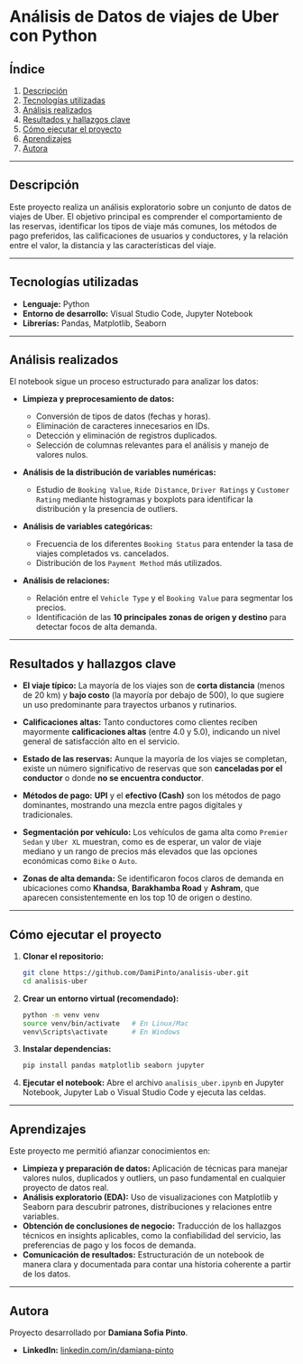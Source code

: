 # Análisis de Datos de viajes de Uber con Python

## Índice
1. [Descripción](#descripción)
2. [Tecnologías utilizadas](#tecnologías-utilizadas)
3. [Análisis realizados](#análisis-realizados)
4. [Resultados y hallazgos clave](#resultados-y-hallazgos-clave)
5. [Cómo ejecutar el proyecto](#cómo-ejecutar-el-proyecto)
6. [Aprendizajes](#aprendizajes)
7. [Autora](#autora)

---

## Descripción
Este proyecto realiza un análisis exploratorio sobre un conjunto de datos de viajes de Uber. El objetivo principal es comprender el comportamiento de las reservas, identificar los tipos de viaje más comunes, los métodos de pago preferidos, las calificaciones de usuarios y conductores, y la relación entre el valor, la distancia y las características del viaje.

---

## Tecnologías utilizadas
- **Lenguaje:** Python  
- **Entorno de desarrollo:** Visual Studio Code, Jupyter Notebook  
- **Librerías:** Pandas, Matplotlib, Seaborn  

---

## Análisis realizados
El notebook sigue un proceso estructurado para analizar los datos:

- **Limpieza y preprocesamiento de datos:**
    - Conversión de tipos de datos (fechas y horas).
    - Eliminación de caracteres innecesarios en IDs.
    - Detección y eliminación de registros duplicados.
    - Selección de columnas relevantes para el análisis y manejo de valores nulos.

- **Análisis de la distribución de variables numéricas:**
    - Estudio de `Booking Value`, `Ride Distance`, `Driver Ratings` y `Customer Rating` mediante histogramas y boxplots para identificar la distribución y la presencia de outliers.

- **Análisis de variables categóricas:**
    - Frecuencia de los diferentes `Booking Status` para entender la tasa de viajes completados vs. cancelados.
    - Distribución de los `Payment Method` más utilizados.

- **Análisis de relaciones:**
    - Relación entre el `Vehicle Type` y el `Booking Value` para segmentar los precios.
    - Identificación de las **10 principales zonas de origen y destino** para detectar focos de alta demanda.

---

## Resultados y hallazgos clave

- **El viaje típico:** La mayoría de los viajes son de **corta distancia** (menos de 20 km) y **bajo costo** (la mayoría por debajo de 500), lo que sugiere un uso predominante para trayectos urbanos y rutinarios.

- **Calificaciones altas:** Tanto conductores como clientes reciben mayormente **calificaciones altas** (entre 4.0 y 5.0), indicando un nivel general de satisfacción alto en el servicio.

- **Estado de las reservas:** Aunque la mayoría de los viajes se completan, existe un número significativo de reservas que son **canceladas por el conductor** o donde **no se encuentra conductor**.

- **Métodos de pago:** **UPI** y el **efectivo (Cash)** son los métodos de pago dominantes, mostrando una mezcla entre pagos digitales y tradicionales.

- **Segmentación por vehículo:** Los vehículos de gama alta como `Premier Sedan` y `Uber XL` muestran, como es de esperar, un valor de viaje mediano y un rango de precios más elevados que las opciones económicas como `Bike` o `Auto`.

- **Zonas de alta demanda:** Se identificaron focos claros de demanda en ubicaciones como **Khandsa**, **Barakhamba Road** y **Ashram**, que aparecen consistentemente en los top 10 de origen o destino.

---

## Cómo ejecutar el proyecto

1. **Clonar el repositorio:**
   ```bash
   git clone https://github.com/DamiPinto/analisis-uber.git
   cd analisis-uber
   ```

2. **Crear un entorno virtual (recomendado):**
   ```bash
   python -m venv venv
   source venv/bin/activate   # En Linux/Mac
   venv\Scripts\activate      # En Windows
   ```

3. **Instalar dependencias:**
   ```bash
   pip install pandas matplotlib seaborn jupyter
   ```

4. **Ejecutar el notebook:**
   Abre el archivo `analisis_uber.ipynb` en Jupyter Notebook, Jupyter Lab o Visual Studio Code y ejecuta las celdas.

---

## Aprendizajes
Este proyecto me permitió afianzar conocimientos en:
- **Limpieza y preparación de datos:** Aplicación de técnicas para manejar valores nulos, duplicados y outliers, un paso fundamental en cualquier proyecto de datos real.
- **Análisis exploratorio (EDA):** Uso de visualizaciones con Matplotlib y Seaborn para descubrir patrones, distribuciones y relaciones entre variables.
- **Obtención de conclusiones de negocio:** Traducción de los hallazgos técnicos en insights aplicables, como la confiabilidad del servicio, las preferencias de pago y los focos de demanda.
- **Comunicación de resultados:** Estructuración de un notebook de manera clara y documentada para contar una historia coherente a partir de los datos.

---

## Autora
Proyecto desarrollado por **Damiana Sofia Pinto**.  

- **LinkedIn:** [linkedin.com/in/damiana-pinto](https://linkedin.com/in/damiana-pinto)  
